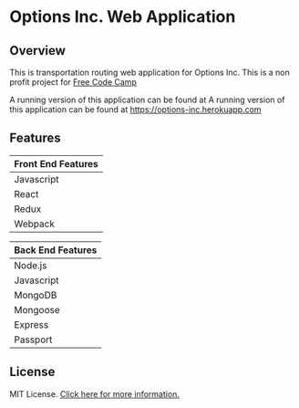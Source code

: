 # Options Inc. Web Application

## Overview

This is transportation routing web application for Options Inc.  This is a non profit project for [Free Code Camp](http://www.freecodecamp.com)

A running version of this application can be found at A running version of this application can be found at https://options-inc.herokuapp.com

## Features

| Front End Features 
|:---------    
| Javascript
| React    
| Redux
| Webpack  

| Back End Features 
|:---------   
| Node.js     
| Javascript    
| MongoDB           
| Mongoose 
| Express      
| Passport         

## License

MIT License. [Click here for more information.](LICENSE.md)
